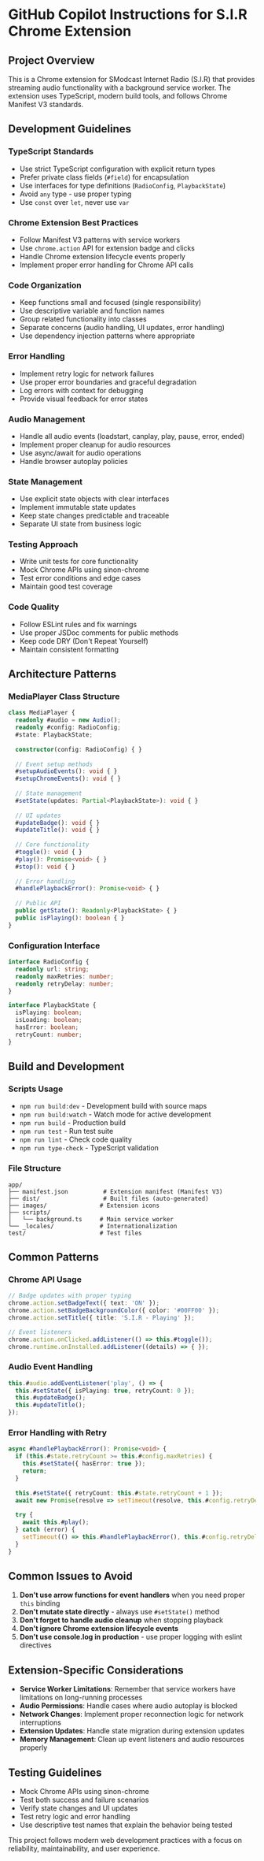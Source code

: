 # GitHub Copilot Instructions for S.I.R Chrome Extension

## Project Overview
This is a Chrome extension for SModcast Internet Radio (S.I.R) that provides streaming audio functionality with a background service worker. The extension uses TypeScript, modern build tools, and follows Chrome Manifest V3 standards.

## Development Guidelines

### TypeScript Standards
- Use strict TypeScript configuration with explicit return types
- Prefer private class fields (`#field`) for encapsulation
- Use interfaces for type definitions (`RadioConfig`, `PlaybackState`)
- Avoid `any` type - use proper typing
- Use `const` over `let`, never use `var`

### Chrome Extension Best Practices
- Follow Manifest V3 patterns with service workers
- Use `chrome.action` API for extension badge and clicks
- Handle Chrome extension lifecycle events properly
- Implement proper error handling for Chrome API calls

### Code Organization
- Keep functions small and focused (single responsibility)
- Use descriptive variable and function names
- Group related functionality into classes
- Separate concerns (audio handling, UI updates, error handling)
- Use dependency injection patterns where appropriate

### Error Handling
- Implement retry logic for network failures
- Use proper error boundaries and graceful degradation
- Log errors with context for debugging
- Provide visual feedback for error states

### Audio Management
- Handle all audio events (loadstart, canplay, play, pause, error, ended)
- Implement proper cleanup for audio resources
- Use async/await for audio operations
- Handle browser autoplay policies

### State Management
- Use explicit state objects with clear interfaces
- Implement immutable state updates
- Keep state changes predictable and traceable
- Separate UI state from business logic

### Testing Approach
- Write unit tests for core functionality
- Mock Chrome APIs using sinon-chrome
- Test error conditions and edge cases
- Maintain good test coverage

### Code Quality
- Follow ESLint rules and fix warnings
- Use proper JSDoc comments for public methods
- Keep code DRY (Don't Repeat Yourself)
- Maintain consistent formatting

## Architecture Patterns

### MediaPlayer Class Structure
```typescript
class MediaPlayer {
  readonly #audio = new Audio();
  readonly #config: RadioConfig;
  #state: PlaybackState;
  
  constructor(config: RadioConfig) { }
  
  // Event setup methods
  #setupAudioEvents(): void { }
  #setupChromeEvents(): void { }
  
  // State management
  #setState(updates: Partial<PlaybackState>): void { }
  
  // UI updates
  #updateBadge(): void { }
  #updateTitle(): void { }
  
  // Core functionality
  #toggle(): void { }
  #play(): Promise<void> { }
  #stop(): void { }
  
  // Error handling
  #handlePlaybackError(): Promise<void> { }
  
  // Public API
  public getState(): Readonly<PlaybackState> { }
  public isPlaying(): boolean { }
}
```

### Configuration Interface
```typescript
interface RadioConfig {
  readonly url: string;
  readonly maxRetries: number;
  readonly retryDelay: number;
}

interface PlaybackState {
  isPlaying: boolean;
  isLoading: boolean;
  hasError: boolean;
  retryCount: number;
}
```

## Build and Development

### Scripts Usage
- `npm run build:dev` - Development build with source maps
- `npm run build:watch` - Watch mode for active development
- `npm run build` - Production build
- `npm run test` - Run test suite
- `npm run lint` - Check code quality
- `npm run type-check` - TypeScript validation

### File Structure
```
app/
├── manifest.json          # Extension manifest (Manifest V3)
├── dist/                  # Built files (auto-generated)
├── images/               # Extension icons
├── scripts/
│   └── background.ts     # Main service worker
└── _locales/             # Internationalization
test/                     # Test files
```

## Common Patterns

### Chrome API Usage
```typescript
// Badge updates with proper typing
chrome.action.setBadgeText({ text: 'ON' });
chrome.action.setBadgeBackgroundColor({ color: '#00FF00' });
chrome.action.setTitle({ title: 'S.I.R - Playing' });

// Event listeners
chrome.action.onClicked.addListener(() => this.#toggle());
chrome.runtime.onInstalled.addListener((details) => { });
```

### Audio Event Handling
```typescript
this.#audio.addEventListener('play', () => {
  this.#setState({ isPlaying: true, retryCount: 0 });
  this.#updateBadge();
  this.#updateTitle();
});
```

### Error Handling with Retry
```typescript
async #handlePlaybackError(): Promise<void> {
  if (this.#state.retryCount >= this.#config.maxRetries) {
    this.#setState({ hasError: true });
    return;
  }
  
  this.#setState({ retryCount: this.#state.retryCount + 1 });
  await new Promise(resolve => setTimeout(resolve, this.#config.retryDelay));
  
  try {
    await this.#play();
  } catch (error) {
    setTimeout(() => this.#handlePlaybackError(), this.#config.retryDelay);
  }
}
```

## Common Issues to Avoid

1. **Don't use arrow functions for event handlers** when you need proper `this` binding
2. **Don't mutate state directly** - always use `#setState()` method
3. **Don't forget to handle audio cleanup** when stopping playback
4. **Don't ignore Chrome extension lifecycle events**
5. **Don't use console.log in production** - use proper logging with eslint directives

## Extension-Specific Considerations

- **Service Worker Limitations**: Remember that service workers have limitations on long-running processes
- **Audio Permissions**: Handle cases where audio autoplay is blocked
- **Network Changes**: Implement proper reconnection logic for network interruptions
- **Extension Updates**: Handle state migration during extension updates
- **Memory Management**: Clean up event listeners and audio resources properly

## Testing Guidelines

- Mock Chrome APIs using sinon-chrome
- Test both success and failure scenarios
- Verify state changes and UI updates
- Test retry logic and error handling
- Use descriptive test names that explain the behavior being tested

This project follows modern web development practices with a focus on reliability, maintainability, and user experience.
